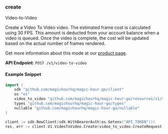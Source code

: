 
### create <a name="create"></a>
Video-to-Video

Create a Video To Video video. The estimated frame cost is calculated using 30 FPS. This amount is deducted from your account balance when a video is queued. Once the video is complete, the cost will be updated based on the actual number of frames rendered.
  
Get more information about this mode at our [product page](/products/video-to-video).
  

**API Endpoint**: `POST /v1/video-to-video`

#### Example Snippet

```go
import (
	sdk "github.com/magichourhq/magic-hour-go/client"
	os "os"
	video_to_video "github.com/magichourhq/magic-hour-go/resources/v1/video_to_video"
	types "github.com/magichourhq/magic-hour-go/types"
	nullable "github.com/magichourhq/magic-hour-go/nullable"
)

client := sdk.NewClient(sdk.WithBearerAuth(os.Getenv("API_TOKEN")))
res, err := client.V1.VideoToVideo.Create(video_to_video.CreateRequest { Assets: types.PostV1VideoToVideoBodyAssets { VideoFilePath: nullable.NewValue("video/id/1234.mp4"), VideoSource: types.PostV1VideoToVideoBodyAssetsVideoSourceEnumFile }, EndSeconds: 15, Height: 960, StartSeconds: 0, Style: types.PostV1VideoToVideoBodyStyle { ArtStyle: types.PostV1VideoToVideoBodyStyleArtStyleEnum3dRender, Model: types.PostV1VideoToVideoBodyStyleModelEnumAbsoluteReality, Prompt: nullable.NewNull[string](), PromptType: types.PostV1VideoToVideoBodyStylePromptTypeEnumAppendDefault, Version: types.PostV1VideoToVideoBodyStyleVersionEnumDefault }, Width: 512 })
```
